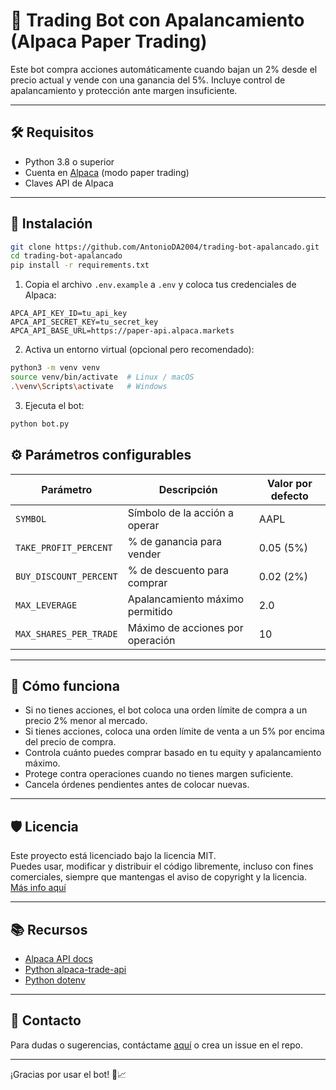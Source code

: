 # 🤖 Trading Bot con Apalancamiento (Alpaca Paper Trading)

Este bot compra acciones automáticamente cuando bajan un 2% desde el precio actual y vende con una ganancia del 5%. Incluye control de apalancamiento y protección ante margen insuficiente.

---

## 🛠 Requisitos

- Python 3.8 o superior
- Cuenta en [Alpaca](https://alpaca.markets/) (modo paper trading)
- Claves API de Alpaca

---

## 🚀 Instalación

```bash
git clone https://github.com/AntonioDA2004/trading-bot-apalancado.git
cd trading-bot-apalancado
pip install -r requirements.txt
````

1. Copia el archivo `.env.example` a `.env` y coloca tus credenciales de Alpaca:

```
APCA_API_KEY_ID=tu_api_key
APCA_API_SECRET_KEY=tu_secret_key
APCA_API_BASE_URL=https://paper-api.alpaca.markets
```

2. Activa un entorno virtual (opcional pero recomendado):

```bash
python3 -m venv venv
source venv/bin/activate  # Linux / macOS
.\venv\Scripts\activate   # Windows
```

3. Ejecuta el bot:

```bash
python bot.py
```

## ⚙️ Parámetros configurables

| Parámetro              | Descripción                      | Valor por defecto |
| ---------------------- | -------------------------------- | ------------- |
| `SYMBOL`               | Símbolo de la acción a operar    | AAPL          |
| `TAKE_PROFIT_PERCENT`  | % de ganancia para vender        | 0.05 (5%)     |
| `BUY_DISCOUNT_PERCENT` | % de descuento para comprar      | 0.02 (2%)     |
| `MAX_LEVERAGE`         | Apalancamiento máximo permitido  | 2.0           |
| `MAX_SHARES_PER_TRADE` | Máximo de acciones por operación | 10            |

---

## 🧠 Cómo funciona

* Si no tienes acciones, el bot coloca una orden límite de compra a un precio 2% menor al mercado.
* Si tienes acciones, coloca una orden límite de venta a un 5% por encima del precio de compra.
* Controla cuánto puedes comprar basado en tu equity y apalancamiento máximo.
* Protege contra operaciones cuando no tienes margen suficiente.
* Cancela órdenes pendientes antes de colocar nuevas.

---

## 🛡️ Licencia

Este proyecto está licenciado bajo la licencia MIT.  
Puedes usar, modificar y distribuir el código libremente, incluso con fines comerciales, siempre que mantengas el aviso de copyright y la licencia.  
[Más info aquí](https://opensource.org/licenses/MIT)

---

## 📚 Recursos

* [Alpaca API docs](https://alpaca.markets/docs/api-documentation/)
* [Python alpaca-trade-api](https://github.com/alpacahq/alpaca-trade-api-python)
* [Python dotenv](https://pypi.org/project/python-dotenv/)

---

## 🚀 Contacto

Para dudas o sugerencias, contáctame [aquí](mailto:deangelis.antonio122@gmail.com) o crea un issue en el repo.

---

¡Gracias por usar el bot! 🦜📈
